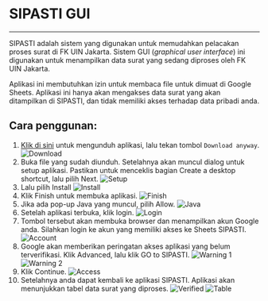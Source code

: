 # SIPASTI GUI

---

SIPASTI adalah sistem yang digunakan untuk memudahkan pelacakan proses surat di FK UIN Jakarta. 
Sistem GUI (*graphical user interface*) ini digunakan untuk menampilkan data surat yang sedang diproses oleh FK UIN Jakarta.

Aplikasi ini membutuhkan izin untuk membaca file untuk dimuat di Google Sheets. 
Aplikasi ini hanya akan mengakses data surat yang akan ditampilkan di SIPASTI, dan tidak memiliki akses terhadap data pribadi anda.

## Cara penggunan:

1. <a href="https://drive.usercontent.google.com/download?id=1eVID8kpjmld4SBmxg4vcytNTH03ie6_i&export=download" target="_blank">Klik di sini</a>
   untuk mengunduh aplikasi, lalu tekan tombol `Download anyway`.
   ![Download](src/main/resources/img/readme_1.png)
2. Buka file yang sudah diunduh. Setelahnya akan muncul dialog untuk setup aplikasi.
   Pastikan untuk menceklis bagian Create a desktop shortcut, lalu pilih Next.
   ![Setup](src/main/resources/img/readme_2.png)
3. Lalu pilih Install
   ![Install](src/main/resources/img/readme_3.png)
4. Klik Finish untuk membuka aplikasi.
   ![Finish](src/main/resources/img/readme_4.png)
5. Jika ada pop-up Java yang muncul, pilih Allow.
   ![Java](src/main/resources/img/readme_5.png)
6. Setelah aplikasi terbuka, klik login.
   ![Login](src/main/resources/img/readme_6.png)
7. Tombol tersebut akan membuka browser dan menampilkan akun Google anda.
   Silahkan login ke akun yang memiliki akses ke Sheets SIPASTI.
   ![Account](src/main/resources/img/readme_7.png)
8. Google akan memberikan peringatan akses aplikasi yang belum terverifikasi.
   Klik Advanced, lalu klik GO to SIPASTI.
   ![Warning 1](src/main/resources/img/readme_8.png)
   ![Warning 2](src/main/resources/img/readme_9.png)
9. Klik Continue.
   ![Access](src/main/resources/img/readme_10.png)
10. Setelahnya anda dapat kembali ke aplikasi SIPASTI.
    Aplikasi akan menunjukkan tabel data surat yang diproses.
    ![Verified](src/main/resources/img/readme_11.png)
    ![Table](src/main/resources/img/readme_12.png)